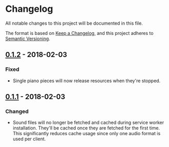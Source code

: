 # Changelog

All notable changes to this project will be documented in this file.

The format is based on [Keep a Changelog](https://keepachangelog.com/en/1.0.0/),
and this project adheres to [Semantic Versioning](https://semver.org/spec/v2.0.0.html).

## [0.1.2] - 2018-02-03

### Fixed

- Single piano pieces will now release resources when they're stopped.

## [0.1.1] - 2018-02-03

### Changed

- Sound files will no longer be fetched and cached during service worker installation. They'll be cached once they are fetched for the first time. This significantly reduces cache usage since only one audio format is used per client.

[0.1.2]: https://github.com/generative-music/site/compare/v0.1.1...v0.1.2
[0.1.1]: https://github.com/generative-music/site/compare/v0.1.0...v0.1.1
